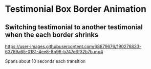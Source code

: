 # Testimonial Box Border Animation


## Switching testimonial to another testimonial when the each border shrinks




https://user-images.githubusercontent.com/68879676/190276833-63789a65-0181-4ee8-8b98-b747e6f32b7b.mp4


Spans about 10 seconds each transition


